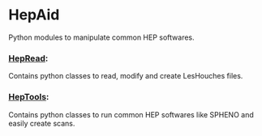 # HepAid
Python modules to manipulate common HEP softwares.

### [HepRead](Projects/HepAid/HepRead.py):
Contains python classes to read, modify and create LesHouches files.

### [HepTools](Projects/HepAid/HepTools.py): 
Contains python classes to run common HEP softwares like SPHENO and easily create scans.
